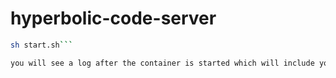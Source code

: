 # hyperbolic-code-server

```sh build.sh
sh start.sh```

you will see a log after the container is started which will include your matic.ml url and password
